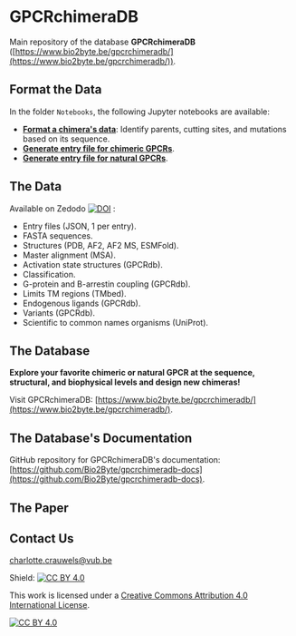 # GPCRchimeraDB

Main repository of the database **GPCRchimeraDB** ([https://www.bio2byte.be/gpcrchimeradb/](https://www.bio2byte.be/gpcrchimeradb/)).

## Format the Data

In the folder `Notebooks`, the following Jupyter notebooks are available:
- [**Format a chimera's data**](Notebooks/create_chimera.ipynb): Identify parents, cutting sites, and mutations based on its sequence.
- [**Generate entry file for chimeric GPCRs**](Notebooks/json_GPCRchimeraDB_chimera.ipynb).
- [**Generate entry file for natural GPCRs**](Notebooks/json_GPCRchimeraDB_natural.ipynb).

## The Data

Available on Zedodo [![DOI](https://zenodo.org/badge/DOI/10.5281/zenodo.10854343.svg)](https://doi.org/10.5281/zenodo.14282679) :
- Entry files (JSON, 1 per entry).
- FASTA sequences.
- Structures (PDB, AF2, AF2 MS, ESMFold).
- Master alignment (MSA).
- Activation state structures (GPCRdb).
- Classification.
- G-protein and B-arrestin coupling (GPCRdb).
- Limits TM regions (TMbed).
- Endogenous ligands (GPCRdb).
- Variants (GPCRdb).
- Scientific to common names organisms (UniProt).

## The Database

**Explore your favorite chimeric or natural GPCR at the sequence, structural, and biophysical levels and design new chimeras!**

Visit GPCRchimeraDB: [https://www.bio2byte.be/gpcrchimeradb/](https://www.bio2byte.be/gpcrchimeradb/).

## The Database's Documentation

GitHub repository for GPCRchimeraDB's documentation: [https://github.com/Bio2Byte/gpcrchimeradb-docs](https://github.com/Bio2Byte/gpcrchimeradb-docs).

## The Paper


## Contact Us

[charlotte.crauwels@vub.be](mailto:charlotte.crauwels@vub.be)

Shield: [![CC BY 4.0][cc-by-shield]][cc-by]

This work is licensed under a
[Creative Commons Attribution 4.0 International License][cc-by].

[![CC BY 4.0][cc-by-image]][cc-by]

[cc-by]: http://creativecommons.org/licenses/by/4.0/
[cc-by-image]: https://i.creativecommons.org/l/by/4.0/88x31.png
[cc-by-shield]: https://img.shields.io/badge/License-CC%20BY%204.0-lightgrey.svg
